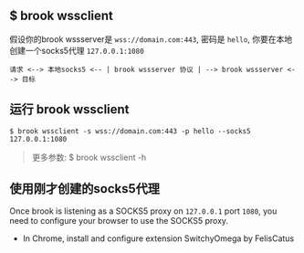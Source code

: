 ## $ brook wssclient

假设你的brook wssserver是 `wss://domain.com:443`, 密码是 `hello`, 你要在本地创建一个socks5代理 `127.0.0.1:1080`

```
请求 <--> 本地socks5 <-- | brook wssserver 协议 | --> brook wssserver <--> 目标
```

## 运行 brook wssclient

```
$ brook wssclient -s wss://domain.com:443 -p hello --socks5 127.0.0.1:1080
```

> 更多参数: $ brook wssclient -h

## 使用刚才创建的socks5代理

Once brook is listening as a SOCKS5 proxy on `127.0.0.1` port `1080`, you need to configure your browser to use the SOCKS5 proxy.

* In Chrome, install and configure extension SwitchyOmega by FelisCatus
